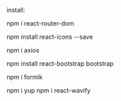 install:

npm i react-router-dom

npm install react-icons --save

npm i axios

npm install react-bootstrap bootstrap

npm i formik

npm i yup
npm i react-wavify

